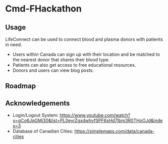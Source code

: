 # Cmd-FHackathon

## Usage
LifeConnect can be used to connect blood and plasma donors with patients in need. 

- Users within Canada can sign up with their location and be matched to the nearest donor that shares their blood type. 
- Patients can also get access to free educational resources.
- Donors and users can view blog posts.

## Roadmap


## Acknowledgements
- Login/Logout System: https://www.youtube.com/watch?v=gCo6JqGMi30&list=PL0eyrZgxdwhyfSPF6sHd7Ibm3R0THoOJd&index=3
- Database of Canadian Cities: https://simplemaps.com/data/canada-cities
